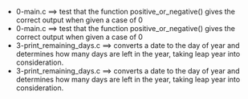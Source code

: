 - 0-main.c ==>	 test that the function positive_or_negative() gives the correct output when given a case of 0
- 0-main.c ==>	 test that the function positive_or_negative() gives the correct output when given a case of 0
- 3-print_remaining_days.c ==>	converts a date to the day of year and determines how many days are left in the year, taking leap year into consideration.
- 3-print_remaining_days.c ==>	converts a date to the day of year and determines how many days are left in the year, taking leap year into consideration.
